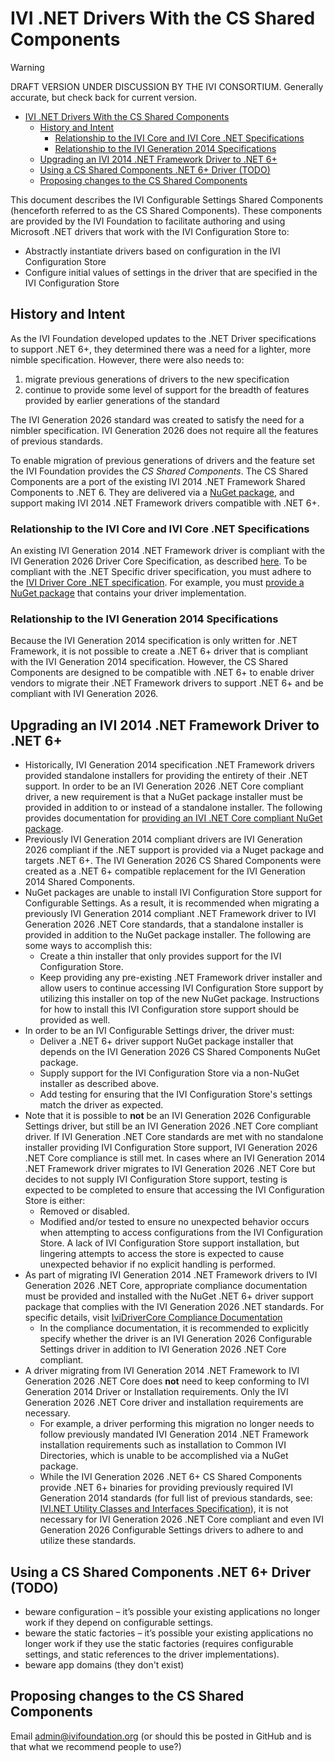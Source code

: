 # IVI .NET Drivers With the CS Shared Components

> [!WARNING]
> DRAFT VERSION UNDER DISCUSSION BY THE IVI CONSORTIUM.  Generally accurate, but check back for current version.

- [IVI .NET Drivers With the CS Shared Components](#ivi-net-drivers-with-the-cs-shared-components)
  - [History and Intent](#history-and-intent)
    - [Relationship to the IVI Core and IVI Core .NET Specifications](#relationship-to-the-ivi-core-and-ivi-core-net-specifications)
    - [Relationship to the IVI Generation 2014 Specifications](#relationship-to-the-ivi-generation-2014-specifications)
  - [Upgrading an IVI 2014 .NET Framework Driver to .NET 6+](#upgrading-an-ivi-2014-net-framework-driver-to-net-6)
  - [Using a CS Shared Components .NET 6+ Driver (TODO)](#using-a-cs-shared-components-net-6-driver-todo)
  - [Proposing changes to the CS Shared Components](#proposing-changes-to-the-cs-shared-components)

This document describes the IVI Configurable Settings Shared Components (henceforth referred to as the CS Shared Components). These components are provided by the IVI Foundation to facilitate authoring and using Microsoft .NET drivers that work with the IVI Configuration Store to:

- Abstractly instantiate drivers based on configuration in the IVI Configuration Store
- Configure initial values of settings in the driver that are specified in the IVI Configuration Store

## History and Intent

As the IVI Foundation developed updates to the .NET Driver specifications to support .NET 6+, they determined there was a need for a lighter, more nimble specification. However, there were also needs to:

1. migrate previous generations of drivers to the new specification
2. continue to provide some level of support for the breadth of features provided by earlier generations of the standard

The IVI Generation 2026 standard was created to satisfy the need for a nimbler specification. IVI Generation 2026 does not require all the features of previous standards.

To enable migration of previous generations of drivers and the feature set the IVI Foundation provides the _CS Shared Components_. The CS Shared Components are a port of the existing IVI 2014 .NET Framework Shared Components to .NET 6. They are delivered via a [NuGet package](https://nuget.org), and support making IVI 2014 .NET Framework drivers compatible with .NET 6+.

### Relationship to the IVI Core and IVI Core .NET Specifications

An existing IVI Generation 2014 .NET Framework driver is compliant with the IVI Generation 2026 Driver Core Specification, as described [here](https://github.com/IviFoundation/IviDriver/blob/main/IviDriverCore/1.0/Spec/IviDriverCore.md). To be compliant with the .NET Specific driver specification, you must adhere to the [IVI Driver Core .NET specification](https://github.com/IviFoundation/IviDriver/blob/main/IviDriverNet/1.0/Spec/IviDriverNet.md). For example, you must [provide a NuGet package](https://github.com/IviFoundation/IviDriver/blob/main/IviDriverNet/1.0/Spec/IviDriverNet.md#packaging-requirements-for-net-6) that contains your driver implementation.

### Relationship to the IVI Generation 2014 Specifications

Because the IVI Generation 2014 specification is only written for .NET Framework, it is not possible to create a .NET 6+ driver that is compliant with the IVI Generation 2014 specification. However, the CS Shared Components are designed to be compatible with .NET 6+ to enable driver vendors to migrate their .NET Framework drivers to support .NET 6+ and be compliant with IVI Generation 2026.

## Upgrading an IVI 2014 .NET Framework Driver to .NET 6+

- Historically, IVI Generation 2014 specification .NET Framework drivers provided standalone installers for providing the entirety of their .NET support. In order to be an IVI Generation 2026 .NET Core compliant driver, a new requirement is that a NuGet package installer must be provided in addition to or instead of a standalone installer. The following provides documentation for [providing an IVI .NET Core compliant NuGet package](https://github.com/IviFoundation/IviDriver/blob/main/IviDriverNet/1.0/Spec/IviDriverNet.md#packaging-requirements-for-net-6).
- Previously IVI Generation 2014 compliant drivers are IVI Generation 2026 compliant if the .NET support is provided via a Nuget package and targets .NET 6+. The IVI Generation 2026 CS Shared Components were created as a .NET 6+ compatible replacement for the IVI Generation 2014 Shared Components.
- NuGet packages are unable to install IVI Configuration Store support for Configurable Settings. As a result, it is recommended when migrating a previously IVI Generation 2014 compliant .NET Framework driver to IVI Generation 2026 .NET Core standards, that a standalone installer is provided in addition to the NuGet package installer. The following are some ways to accomplish this:
  - Create a thin installer that only provides support for the IVI Configuration Store.
  - Keep providing any pre-existing .NET Framework driver installer and allow users to continue accessing IVI Configuration Store support by utilizing this installer on top of the new NuGet package. Instructions for how to install this IVI Configuration store support should be provided as well.
- In order to be an IVI Configurable Settings driver, the driver must:
  - Deliver a .NET 6+ driver support NuGet package installer that depends on the IVI Generation 2026 CS Shared Components NuGet package.
  - Supply support for the IVI Configuration Store via a non-NuGet installer as described above.
  - Add testing for ensuring that the IVI Configuration Store's settings match the driver as expected.
- Note that it is possible to **not** be an IVI Generation 2026 Configurable Settings driver, but still be an IVI Generation 2026 .NET Core compliant driver. If IVI Generation .NET Core standards are met with no standalone installer providing IVI Configuration Store support, IVI Generation 2026 .NET Core compliance is still met. In cases where an IVI Generation 2014 .NET Framework driver migrates to IVI Generation 2026 .NET Core but decides to not supply IVI Configuration Store support, testing is expected to be completed to ensure that accessing the IVI Configuration Store is either:
  - Removed or disabled.
  - Modified and/or tested to ensure no unexpected behavior occurs when attempting to access configurations from the IVI Configuration Store. A lack of IVI Configuration Store support installation, but lingering attempts to access the store is expected to cause unexpected behavior if no explicit handling is performed.
- As part of migrating IVI Generation 2014 .NET Framework drivers to IVI Generation 2026 .NET Core, appropriate compliance documentation must be provided and installed with the NuGet .NET 6+ driver support package that complies with the IVI Generation 2026 .NET standards. For specific details, visit [IviDriverCore Compliance Documentation](https://github.com/IviFoundation/IviDrivers/blob/main/IviDriverCore/1.0/Spec/IviDriverCore.md#compliance-documentation)
  - In the compliance documentation, it is recommended to explicitly specify whether the driver is an IVI Generation 2026 Configurable Settings driver in addition to IVI Generation 2026 .NET Core compliant.
- A driver migrating from IVI Generation 2014 .NET Framework to IVI Generation 2026 .NET Core does **not** need to keep conforming to IVI Generation 2014 Driver or Installation requirements. Only the IVI Generation 2026 .NET Core driver and installation requirements are necessary.
  - For example, a driver performing this migration no longer needs to follow previously mandated IVI Generation 2014 .NET Framework installation requirements such as installation to Common IVI Directories, which is unable to be accomplished via a NuGet package.
  - While the IVI Generation 2026 .NET 6+ CS Shared Components provide .NET 6+ binaries for providing previously required IVI Generation 2014 standards (for full list of previous standards, see: [IVI.NET Utility Classes and Interfaces Specification](https://www.ivifoundation.org/downloads/Architecture%20Specifications/IVI-3%2018_%20NET_Utility_Classes_and_Interfaces_2016-02-26.pdf)), it is not necessary for IVI Generation 2026 .NET Core compliant and even IVI Generation 2026 Configurable Settings drivers to adhere to and utilize these standards.


## Using a CS Shared Components .NET 6+ Driver (TODO)

- beware configuration – it’s possible your existing applications no longer work if they depend on configurable settings.
- beware the static factories – it’s possible your existing applications no longer work if they use the static factories (requires configurable settings, and static references to the driver implementations).
- beware app domains (they don't exist)

## Proposing changes to the CS Shared Components

Email admin@ivifoundation.org (or should this be posted in GitHub and is that what we recommend people to use?)
